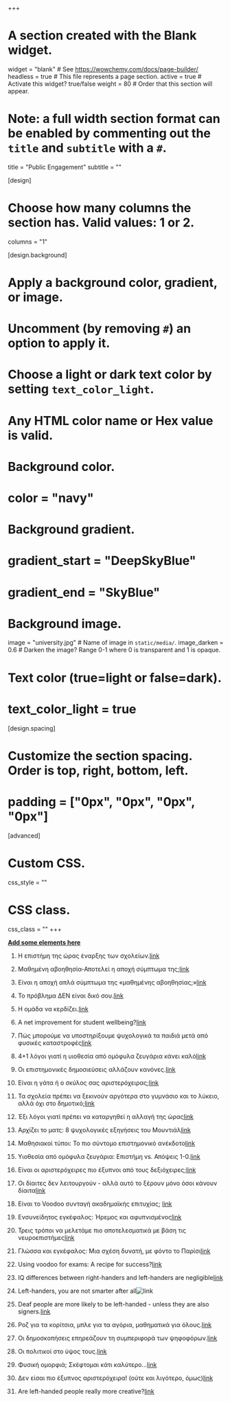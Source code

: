 +++
# A section created with the Blank widget.
widget = "blank"  # See https://wowchemy.com/docs/page-builder/
headless = true  # This file represents a page section.
active = true  # Activate this widget? true/false
weight = 80  # Order that this section will appear.

# Note: a full width section format can be enabled by commenting out the `title` and `subtitle` with a `#`.
title = "Public Engagement"
subtitle = ""

[design]
  # Choose how many columns the section has. Valid values: 1 or 2.
  columns = "1"

[design.background]
  # Apply a background color, gradient, or image.
  #   Uncomment (by removing `#`) an option to apply it.
  #   Choose a light or dark text color by setting `text_color_light`.
  #   Any HTML color name or Hex value is valid.

  # Background color.
  # color = "navy"
  
  # Background gradient.
  # gradient_start = "DeepSkyBlue"
  # gradient_end = "SkyBlue"
  
  # Background image.
   image = "university.jpg"  # Name of image in `static/media/`.
   image_darken = 0.6  # Darken the image? Range 0-1 where 0 is transparent and 1 is opaque.

  # Text color (true=light or false=dark).
  # text_color_light = true

[design.spacing]
  # Customize the section spacing. Order is top, right, bottom, left.
  # padding = ["0px", "0px", "0px", "0px"]

[advanced]
 # Custom CSS. 
 css_style = ""
 
 # CSS class.
 css_class = ""
+++

[**Add some elements here**](https://wowchemy.com/docs/writing-markdown-latex/)

1.  Η επιστήμη της ώρας έναρξης των σχολείων.[link](https://www.tanea.gr/print/2018/09/21/opinions/i-epistimi-tis-oras-enarksis-ton-sxoleion/)

2.  Μαθημένη αβοηθησία-Αποτελεί η αποχή σύμπτωμα της;[link](http://booksjournal.gr/component/k2/item/1715-%CF%84%CE%B5%CF%8D%CF%87%CE%BF%CF%82-62)

3.  Είναι η αποχή απλά σύμπτωμα της «μαθημένης αβοηθησίας;»[link](https://www.protagon.gr/apopseis/editorial/apoxi-einai-apla-sybtwma-tis-mathimenis-avoithisias-43142000000)

4.  Το πρόβλημα ΔΕΝ είναι δικό σου.[link](https://www.protagon.gr/apopseis/ideas/to-provlima-den-einai-diko-sou-28275000000#!)

5.  Η ομάδα να κερδίζει.[link](https://www.protagon.gr/apopseis/ideas/i-omada-na-kerdizei-26635000000#!)

6.  A net improvement for student wellbeing?[link](https://www.patapiatzotzoli.com/wp-content/uploads/2016/04/A-net-improvement-for-student-wellbeing-2.pdf)

7.  Πώς μπορούμε να υποστηρίξουμε ψυχολογικά τα παιδιά μετά από φυσικές καταστροφές[link](https://www.athensvoice.gr/life/health/463221_pos-mporoyme-na-ypostirixoyme-psyhologika-ta-paidia-meta-apo-fysikes-katastrofes)

8.   4+1 λόγοι γιατί η υιοθεσία από ομόφυλα ζευγάρια κάνει καλό[link](https://www.athensvoice.gr/politics/436283_4-1-logoi-poy-i-yiothesia-apo-omofyla-zeygaria-kanei-kalo)

9.  Οι επιστημονικές δημοσιεύσεις αλλάζουν κανόνες.[link](https://www.athensvoice.gr/world/434339_oi-epistimonikes-dimosieyseis-allazoyn-kanones)

10. Είναι η γάτα ή ο σκύλος σας αριστερόχειρας;[link](https://a8inea.com/ine-i-gata-i-o-skylos-sas-aristerochiras/)

11. Τα σχολεία πρέπει να ξεκινούν αργότερα στο γυμνάσιο και το λύκειο, αλλά όχι στο δημοτικό;[link](https://a8inea.com/ta-scholia-prepi-na-xekinoun-argotera-sto-gymnasio-ke-to-lykio-alla-ochi-sto-dimotiko/)

12. Έξι λόγοι γιατί πρέπει να καταργηθεί η αλλαγή της ώρας[link](https://a8inea.com/6-logi-giati-prepi-na-katargithi-i-allagi-tis-oras/)

13. Αρχίζει το ματς: 8 ψυχολογικές εξηγήσεις του Μουντιάλ[link](https://a8inea.com/archizi-to-mats-8-psychologikes-exigisis-tou-mountial/)

14. Μαθησιακοί τύποι: Το πιο σύντομο επιστημονικό ανέκδοτο[link](https://a8inea.com/mathisiaki-typi-to-pio-syntomo-epistimoniko-anekdoto/)

15. Υιοθεσία από ομόφυλα ζευγάρια: Επιστήμη vs. Απόψεις 1-0.[link](https://a8inea.com/yiothesia-apo-omofyla-zevgaria/)

16. Είναι οι αριστερόχειρες πιο έξυπνοι από τους δεξιόχειρες;[link](https://a8inea.com/mythos-i-diafores-noimosynis-anamesa-se-dexiochires-aristerochires/)

17. Οι δίαιτες δεν λειτουργούν - αλλά αυτό το ξέρουν μόνο όσοι κάνουν δίαιτα[link](https://a8inea.com/i-dietes-den-litourgoun-alla-afto-to-xeroun-mono-osi-kanoun-dieta/)

18. Είναι το Voodoo συνταγή ακαδημαϊκής επιτυχίας; [link](https://a8inea.com/ine-to-voodoo-syntagi-akadimaikis-epitychias/)

19. Ενσυνείδητος εγκέφαλος: Ήρεμος και αφυπνισμένος[link](https://a8inea.com/ensyniditos-egkefalos-iremos-afypnismenos/)

20. Τρεις τρόποι να μελετάμε πιο αποτελεσματικά με βάση τις νευροεπιστήμες[link](https://a8inea.com/3-tropi-na-meletame-pio-apotelesmatika-me-vasi-tis-nevroepistimes/)

21. Γλώσσα και εγκέφαλος: Μια σχέση δυνατή, με φόντο το Παρίσι[link](https://a8inea.com/glossa-egkefalos-mia-schesi-dynati-me-fonto-to-parisi/)

22. Using voodoo for exams: A recipe for success?[link](https://issuu.com/thelookingglass/docs/thelookingglassiss2)

23. IQ differences between right-handers and left-handers are negligible[link](https://atlasofscience.org/iq-differences-between-right-handers-and-left-handers-are-negligible/)

24. Left-handers, you are not smarter after all![link](https://atlasofscience.org/left-handers-you-are/)

25. Deaf people are more likely to be left-handed - unless they are also signers.[link](https://atlasofscience.org/deaf-people-are-more-likely-to-be-left-handed-unless-they-are-also-signers/)

26. Ροζ για τα κορίτσια, μπλε για τα αγόρια, μαθηματικά για όλους.[link](https://www.athensvoice.gr/politics/361611_roz-gia-ta-koritsia-mple-gia-ta-agoria-mathimatika-gia-oloys)

27. Οι δημοσκοπήσεις επηρεάζουν τη συμπεριφορά των ψηφοφόρων.[link](https://www.athensvoice.gr/politics/108595_oi-dimoskopiseis-epireazoyn-ti-symperifora-ton-psifoforon)

28. Οι πολιτικοί στο ύψος τους.[link](https://www.protagon.gr/themata/technology-science/oi-politikoi-sto-ypsos-tous-43003000000)

29. Φυσική ομορφιά; Σκέφτομαι κάτι καλύτερο...[link](https://www.protagon.gr/apopseis/ideas/fysiki-omorfia-skeftomai-kati-kalytero-40340000000)

30. Δεν είσαι πιο έξυπνος αριστερόχειρα! (ούτε και λιγότερο, όμως)[link](https://scinews.eu/ta-nea-tis-epistimis/710-den-eisai-pio-eksypnos-aristeroxeira-oyte-kai-ligotero-omos)

31. Are left-handed people really more creative?[link](https://lighthouse.mq.edu.au/article/please-explain/april-2019/are-left-handed-people-really-more-creative)